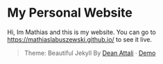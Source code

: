 # My Personal Website
Hi, Im Mathias and this is my website.
You can go to https://mathiaslabuszewski.github.io/ to see it live.

> Theme: Beautiful Jekyll By [Dean Attali](https://deanattali.com) &middot; [Demo](https://beautifuljekyll.com/)


